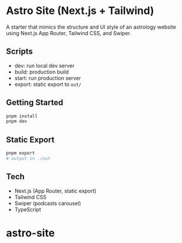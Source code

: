 # Astro Site (Next.js + Tailwind)

A starter that mimics the structure and UI style of an astrology website using Next.js App Router, Tailwind CSS, and Swiper.

## Scripts

- dev: run local dev server
- build: production build
- start: run production server
- export: static export to `out/`

## Getting Started

```bash
pnpm install
pnpm dev
```

## Static Export

```bash
pnpm export
# output in ./out
```

## Tech

- Next.js (App Router, static export)
- Tailwind CSS
- Swiper (podcasts carousel)
- TypeScript
# astro-site
